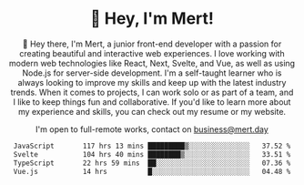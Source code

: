 <div align="center">
  <h1 align="center">👋 Hey, I'm Mert! </h1>
<p>
 🎉 Hey there, I'm Mert, a junior front-end developer with a passion for creating beautiful and interactive web experiences. I love working with modern web technologies like React, Next, Svelte, and Vue, as well as using Node.js for server-side development. I'm a self-taught learner who is always looking to improve my skills and keep up with the latest industry trends. When it comes to projects, I can work solo or as part of a team, and I like to keep things fun and collaborative. If you'd like to learn more about my experience and skills, you can check out my resume or my website.
</p>

  I'm open to full-remote works, contact on [business@mert.day](mailto:business@mert.day) 
  
<!--START_SECTION:waka-->

```txt
JavaScript       117 hrs 13 mins █████████▒░░░░░░░░░░░░░░░   37.52 %
Svelte           104 hrs 40 mins ████████▒░░░░░░░░░░░░░░░░   33.51 %
TypeScript       22 hrs 59 mins  ██░░░░░░░░░░░░░░░░░░░░░░░   07.36 %
Vue.js           14 hrs          █░░░░░░░░░░░░░░░░░░░░░░░░   04.48 %
```

<!--END_SECTION:waka-->
